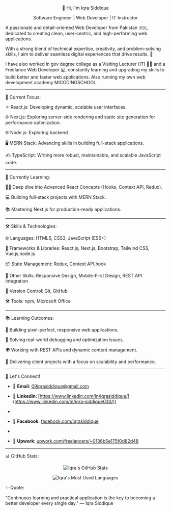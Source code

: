 <p align="center">👋 Hi, I'm Iqra Siddique</p>

<p align="center"> Software Engineer |  Web Developer | IT Instructor </p>

A passionate and detail-oriented  Web Developer from Pakistan 🇵🇰, dedicated to creating clean, user-centric, and high-performing web applications.

With a strong blend of technical expertise, creativity, and problem-solving skills, I aim to deliver seamless digital experiences that drive results. 🚀

I have also worked  in gov degree collage as a Visiting Lecturer (IT)  👩‍🏫 and a Freelance Web Developer 💻, constantly learning and upgrading my skills to build better and faster web applications.
Also running my own web development academy MICODINGSCHOOL .

---

🔭 Current Focus:

⚛️ React.js: Developing dynamic, scalable user interfaces.

🌐 Next.js: Exploring server-side rendering and static site generation for performance optimization.

🌐 Node.js: Exploring backend 

🖥️ MERN Stack: Advancing skills in building full-stack applications.

✍️ TypeScript: Writing more robust, maintainable, and scalable JavaScript code.



---

🌱 Currently Learning:

🧑‍💻 Deep dive into Advanced React Concepts (Hooks, Context API, Redux).

💻 Building full-stack projects with MERN Stack.

📚 Mastering Next.js for production-ready applications.


---

🛠 Skills & Technologies:

🌐 Languages: HTML5, CSS3, JavaScript (ES6+)

🔧 Frameworks & Libraries: React.js, Next.js, Bootstrap, Tailwind CSS, Vue.js,node js

📦 State Management: Redux, Context API,hook

📱 Other Skills: Responsive Design, Mobile-First Design, REST API Integration

🔧 Version Control: Git, GitHub

🛠️ Tools: npm, Microsoft Office



---

📚 Learning Outcomes:

🎨 Building pixel-perfect, responsive web applications.

🐛 Solving real-world debugging and optimization issues.

🌍 Working with REST APIs and dynamic content management.

💼 Delivering client projects with a focus on scalability and performance.

---

📧 Let's Connect!

- 📩 **Email**: [09iqrasiddique@gmail.com](mailto:09iqrasiddique@gmail.com)

- 💼  **LinkedIn**: [https://www.linkedin.com/in/iqrasiddique/](https://www.linkedin.com/in/iqra-siddique030/))
- 
- 📘 **Facebook**: [facebook.com/iqrasiddique](https://fb.com/iqrasiddique)
- 
- 💼  **Upwork**: [upwork.com/freelancers/~0136b5e175f0d82d48](https://www.upwork.com/freelancers/~0136b5e175f0d82d48?mp_source=share)

---

📊 GitHub Stats:

<p align="center"> <img src="https://github-readme-stats.vercel.app/api?username=09iqranoor&show_icons=true&theme=radical&hide_border=true" alt="Iqra's GitHub Stats" /> </p> <p align="center"> <img src="https://github-readme-stats.vercel.app/api/top-langs?username=09iqranoor&layout=compact&theme=radical&hide_border=true" alt="Iqra's Most Used Languages" /> </p>
✨ Quote:

"Continuous learning and practical application is the key to becoming a better developer every single day." — Iqra Siddique
